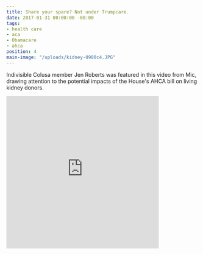 ```yaml
---
title: Share your spare? Not under Trumpcare.
date: 2017-01-31 00:00:00 -08:00
tags:
- health care
- aca
- Obamacare
- ahca
position: 4
main-image: "/uploads/kidney-0980c4.JPG"
---
```


Indivisible Colusa member Jen Roberts was featured in this video from Mic, drawing attention to the potential impacts of the House's AHCA bill on living kidney donors.

<iframe src="https://www.facebook.com/plugins/video.php?href=https%3A%2F%2Fwww.facebook.com%2FMicMedia%2Fvideos%2F1497155663640552%2F&show_text=0&width=400" width="400" height="400" style="border:none;overflow:hidden" scrolling="no" frameborder="0" allowTransparency="true" allowFullScreen="true"></iframe>